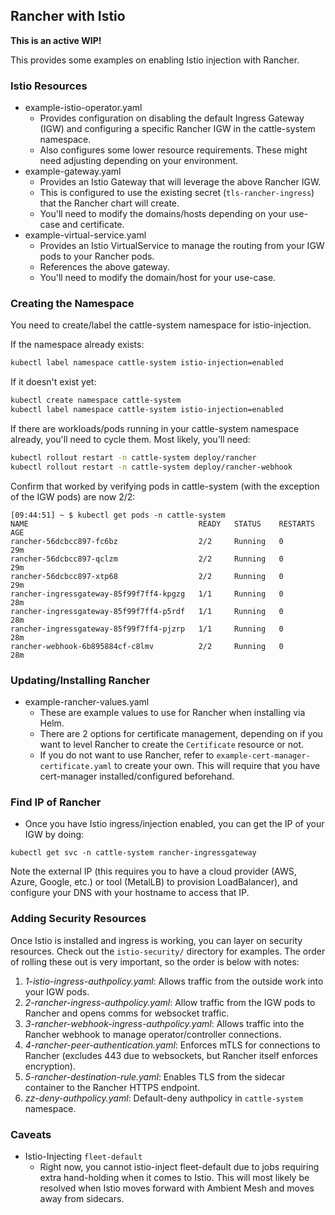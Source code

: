 ## Rancher with Istio

**This is an active WIP!**

This provides some examples on enabling Istio injection with Rancher.

### Istio Resources

* example-istio-operator.yaml
    * Provides configuration on disabling the default Ingress Gateway (IGW) and configuring a specific Rancher IGW in the cattle-system namespace.
    * Also configures some lower resource requirements. These might need adjusting depending on your environment.
* example-gateway.yaml
    * Provides an Istio Gateway that will leverage the above Rancher IGW.
    * This is configured to use the existing secret (`tls-rancher-ingress`) that the Rancher chart will create.
    * You'll need to modify the domains/hosts depending on your use-case and certificate.
* example-virtual-service.yaml
    * Provides an Istio VirtualService to manage the routing from your IGW pods to your Rancher pods.
    * References the above gateway.
    * You'll need to modify the domain/host for your use-case.

### Creating the Namespace

You need to create/label the cattle-system namespace for istio-injection.

If the namespace already exists:
```bash
kubectl label namespace cattle-system istio-injection=enabled
```

If it doesn't exist yet:
```bash
kubectl create namespace cattle-system
kubectl label namespace cattle-system istio-injection=enabled
```

If there are workloads/pods running in your cattle-system namespace already, you'll need to cycle them. Most likely, you'll need:
```bash
kubectl rollout restart -n cattle-system deploy/rancher
kubectl rollout restart -n cattle-system deploy/rancher-webhook
```

Confirm that worked by verifying pods in cattle-system (with the exception of the IGW pods) are now 2/2:
```
[09:44:51] ~ $ kubectl get pods -n cattle-system
NAME                                      READY   STATUS    RESTARTS   AGE
rancher-56dcbcc897-fc6bz                  2/2     Running   0          29m
rancher-56dcbcc897-qclzm                  2/2     Running   0          29m
rancher-56dcbcc897-xtp68                  2/2     Running   0          29m
rancher-ingressgateway-85f99f7ff4-kpgzg   1/1     Running   0          28m
rancher-ingressgateway-85f99f7ff4-p5rdf   1/1     Running   0          28m
rancher-ingressgateway-85f99f7ff4-pjzrp   1/1     Running   0          28m
rancher-webhook-6b895884cf-c8lmv          2/2     Running   0          28m
```

### Updating/Installing Rancher

* example-rancher-values.yaml
    * These are example values to use for Rancher when installing via Helm.
    * There are 2 options for certificate management, depending on if you want to level Rancher to create the `Certificate` resource or not.
    * If you do not want to use Rancher, refer to `example-cert-manager-certificate.yaml` to create your own. This will require that you have cert-manager installed/configured beforehand.

### Find IP of Rancher

* Once you have Istio ingress/injection enabled, you can get the IP of your IGW by doing:
```
kubectl get svc -n cattle-system rancher-ingressgateway
```

Note the external IP (this requires you to have a cloud provider (AWS, Azure, Google, etc.) or tool (MetalLB) to provision LoadBalancer), and configure your DNS with your hostname to access that IP.

### Adding Security Resources

Once Istio is installed and ingress is working, you can layer on security resources. Check out the `istio-security/` directory for examples. The order of rolling these out is very important, so the order is below with notes:

1. *1-istio-ingress-authpolicy.yaml*: Allows traffic from the outside work into your IGW pods.
2. *2-rancher-ingress-authpolicy.yaml*: Allow traffic from the IGW pods to Rancher and opens comms for websocket traffic.
3. *3-rancher-webhook-ingress-authpolicy.yaml*: Allows traffic into the Rancher webhook to manage operator/controller connections.
4. *4-rancher-peer-authentication.yaml*: Enforces mTLS for connections to Rancher (excludes 443 due to websockets, but Rancher itself enforces encryption).
4. *5-rancher-destination-rule.yaml*: Enables TLS from the sidecar container to the Rancher HTTPS endpoint.
5. *zz-deny-authpolicy.yaml*: Default-deny authpolicy in `cattle-system` namespace.

### Caveats

* Istio-Injecting `fleet-default`
    * Right now, you cannot istio-inject fleet-default due to jobs requiring extra hand-holding when it comes to Istio. This will most likely be resolved when Istio moves forward with Ambient Mesh and moves away from sidecars.